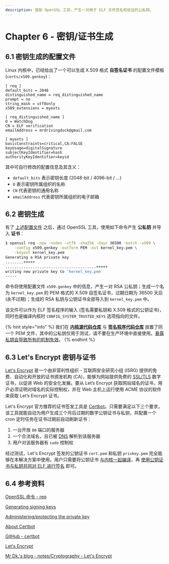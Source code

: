 ```yaml
---
description: 借助 OpenSSL 工具，产生一对用于 ELF 文件签名和验证的公私钥。
---
```


# Chapter 6 - 密钥/证书生成

## 6.1 密钥生成的配置文件

Linux 内核中，已经给出了一个可以生成 X.509 格式 **自签名证书** 的配置文件模板 \(`certs/x509.genkey`\)：

```text
[ req ]
default_bits = 2048
distinguished_name = req_distinguished_name
prompt = no
string_mask = utf8only
x509_extensions = myexts

[ req_distinguished_name ]
O = WatchDog
CN = ELF verification
emailAddress = mrdrivingduck@gmail.com

[ myexts ]
basicConstraints=critical,CA:FALSE
keyUsage=digitalSignature
subjectKeyIdentifier=hash
authorityKeyIdentifier=keyid
```

其中可自行修改的配置信息及其含义：

* `default_bits` 表示密钥长度 \(2048-bit / 4096-bit / ...\)
* `O` 表示密钥所属组织的名称
* `CN` 代表密钥的通用名称
* `emailAddress` 代表密钥所属组织的电子邮箱

## 6.2 密钥生成

有了 [上述配置文件](chapter-6-key-generation.md#61-mi-yao-sheng-cheng-de-pei-zhi-wen-jian) 之后，通过 OpenSSL 工具，使用如下命令产生 **公私钥** 并导入 **证书**：

```bash
$ openssl req -new -nodes -utf8 -sha256 -days 36500 -batch -x509 \
    -config x509.genkey -outform PEM -out kernel_key.pem \
    -keyout kernel_key.pem
Generating a RSA private key
........+++++
........................................+++++
writing new private key to 'kernel_key.pem'
-----
```

命令将使用配置文件 `x509.genkey` 中的信息，产生一对 RSA 公私钥；生成一个名为 `kernel_key.pem` 的 PEM 格式的 X.509 自签名证书，过期日期为 36500 天后 \(永不过期\)；生成的 RSA 私钥与公钥证书全部导入到 `kernel_key.pem` 中。

该文件可以作为 ELF 签名程序的输入 \(签名需要私钥和 X.509 格式的公钥证书\)，同时也是编译内核时 `CONFIG_SYSTEM_TRUSTED_KEYS` 选项指向的文件。

{% hint style="info" %}
我们在 [**内核源代码仓库**](https://github.com/mrdrivingduck/linux-kernel-elf-sig-verify) 与 [**签名程序代码仓库**](https://github.com/mrdrivingduck/linux-elf-binary-signer) 放置了同一个 PEM 文件，其中的公私钥仅用于测试，请不要在生产环境中直接使用。[暴露私钥会导致所有的机制失效](https://www.kernel.org/doc/html/v4.15/admin-guide/module-signing.html#administering-protecting-the-private-key)。
{% endhint %}

## 6.3 Let's Encrypt 密钥与证书

[Let's Encrypt](https://letsencrypt.org/) 是一个由非营利性组织 - 互联网安全研究小组 \(ISRG\) 提供的免费、自动化和开放的证书颁发机构 \(CA\)，能够为网站提供免费的 [SSL/TLS](https://en.wikipedia.org/wiki/Transport_Layer_Security) 数字证书，以促进 Web 的安全化发展。要从 Let’s Encrypt 获取网站域名的证书，用户必须证明对域名的实际控制权，并在 Web 主机上运行使用 ACME 协议的软件来获取 Let’s Encrypt 证书。

Let's Encrypt 官方推荐的证书签发工具是 [Certbot](https://certbot.eff.org/)。只需要满足以下三个要求，该工具就能自动为用户生成三个月后过期的数字公钥证书与私钥，并配置一个 cron 定时任务在证书过期前自动刷新证书：

1. 一台开放 `80` 端口的服务器
2. 一个合法域名，且已被 [DNS](https://en.wikipedia.org/wiki/Domain_Name_System) 解析到该服务器
3. 用户对该服务器有 `sudo` 控制权

经过测试，Let's Encrypt 签发的公钥证书 `cert.pem` 和私钥 `privkey.pem` 完全能够在本解决方案中使用。用户只需要将公钥证书 [与内核一起编译](chapter-7-kernel-compilation.md)，再 [使用公钥证书与私钥共同对 ELF 进行签名](chapter-9-elf-sign.md) 即可。

## 6.4 参考资料

[OpenSSL 命令 - req](https://www.iteye.com/blog/ctwen-2028630)

[Generating signing keys](https://www.kernel.org/doc/html/v4.15/admin-guide/module-signing.html#generating-signing-keys)

[Administering/protecting the private key](https://www.kernel.org/doc/html/v4.15/admin-guide/module-signing.html#administering-protecting-the-private-key)

[About Certbot](https://certbot.eff.org/about/)

[GitHub - certbot](https://github.com/certbot/certbot)

[Let's Encrypt](https://letsencrypt.org/)

[Mr Dk.'s blog - notes/Cryptography - Let's Encrypt](https://mrdrivingduck.github.io/blog/#/markdown?repo=notes&path=Cryptography%2FCryptography%20Let%27s%20Encrypt.md)

